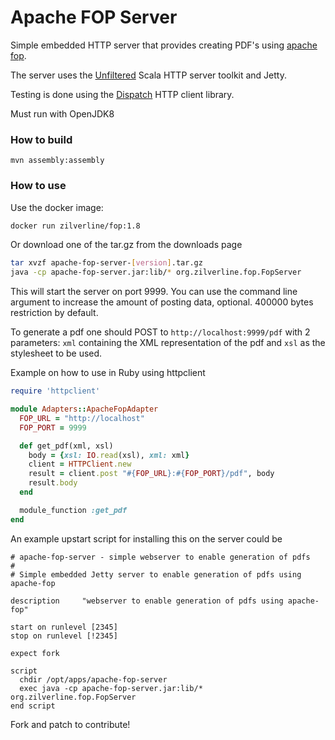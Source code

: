 # Apache FOP Server

Simple embedded HTTP server that provides creating PDF's using [apache fop](http://xmlgraphics.apache.org/fop/).

The server uses the [Unfiltered](https://unfiltered.ws/) Scala HTTP server toolkit and Jetty.

Testing is done using the [Dispatch](http://dispatch.databinder.net/) HTTP client library.

Must run with OpenJDK8

### How to build

    mvn assembly:assembly

### How to use
Use the docker image:
```sh
docker run zilverline/fop:1.8
```

Or download one of the tar.gz from the downloads page
```sh
tar xvzf apache-fop-server-[version].tar.gz
java -cp apache-fop-server.jar:lib/* org.zilverline.fop.FopServer
```

This will start the server on port 9999.
You can use the command line argument to increase the amount of posting data, optional. 400000 bytes restriction by default.

To generate a pdf one should POST to `http://localhost:9999/pdf` with 2 parameters: `xml` containing the XML representation of the pdf and `xsl` as the stylesheet to be used.

Example on how to use in Ruby using httpclient

```ruby
require 'httpclient'

module Adapters::ApacheFopAdapter
  FOP_URL = "http://localhost"
  FOP_PORT = 9999

  def get_pdf(xml, xsl)
    body = {xsl: IO.read(xsl), xml: xml}
    client = HTTPClient.new
    result = client.post "#{FOP_URL}:#{FOP_PORT}/pdf", body
    result.body
  end

  module_function :get_pdf
end
```

An example upstart script for installing this on the server could be
```upstart
# apache-fop-server - simple webserver to enable generation of pdfs
#
# Simple embedded Jetty server to enable generation of pdfs using apache-fop

description     "webserver to enable generation of pdfs using apache-fop"

start on runlevel [2345]
stop on runlevel [!2345]

expect fork

script
  chdir /opt/apps/apache-fop-server
  exec java -cp apache-fop-server.jar:lib/* org.zilverline.fop.FopServer
end script
```

Fork and patch to contribute!
